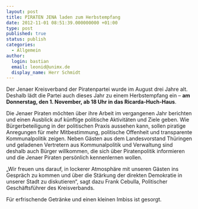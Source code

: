 ```yaml
---
layout: post
title: PIRATEN JENA laden zum Herbstempfang
date: 2012-11-01 08:51:39.000000000 +01:00
type: post
published: true
status: publish
categories:
  - Allgemein
author: 
  login: bastian
  email: leonid@unimx.de
  display_name: Herr Schmidt
---
```

Der Jenaer Kreisverband der Piratenpartei wurde im August drei Jahre alt. Deshalb lädt die Partei auch dieses Jahr zu einem Herbstempfang ein – **am Donnerstag, den 1. November, ab 18 Uhr in das Ricarda-Huch-Haus**.

Die Jenaer Piraten möchten über ihre Arbeit im vergangenen Jahr berichten und einen Ausblick auf künftige politische Aktivitäten und Ziele geben. Wie Bürgerbeteiligung in der politischen Praxis aussehen kann, sollen piratige Anregungen für mehr Mitbestimmung, politische Offenheit und transparente Kommunalpolitik zeigen. Neben Gästen aus dem Landesvorstand Thüringen und geladenen Vertretern aus Kommunalpolitik und Verwaltung sind deshalb auch Bürger willkommen, die sich über Piratenpolitik informieren und die Jenaer Piraten persönlich kennenlernen wollen.

&bdquo;Wir freuen uns darauf, in lockerer Atmosphäre mit unseren Gästen ins Gespräch zu kommen und über die Stärkung der direkten Demokratie in unserer Stadt zu diskutieren&ldquo;, sagt dazu Frank Cebulla, Politischer Geschäftsführer des Kreisverbands.

Für erfrischende Getränke und einen kleinen Imbiss ist gesorgt.
